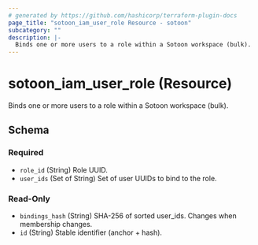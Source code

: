 ```yaml
---
# generated by https://github.com/hashicorp/terraform-plugin-docs
page_title: "sotoon_iam_user_role Resource - sotoon"
subcategory: ""
description: |-
  Binds one or more users to a role within a Sotoon workspace (bulk).
---
```


# sotoon_iam_user_role (Resource)

Binds one or more users to a role within a Sotoon workspace (bulk).



<!-- schema generated by tfplugindocs -->
## Schema

### Required

- `role_id` (String) Role UUID.
- `user_ids` (Set of String) Set of user UUIDs to bind to the role.

### Read-Only

- `bindings_hash` (String) SHA-256 of sorted user_ids. Changes when membership changes.
- `id` (String) Stable identifier (anchor + hash).

